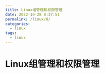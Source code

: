 ```yaml
---
title: Linux组管理和权限管理
date: 2022-10-28 8:37:51
permalink: /linux/8/
categories:
  - linux
tags:
  - linux
---
```


# Linux组管理和权限管理